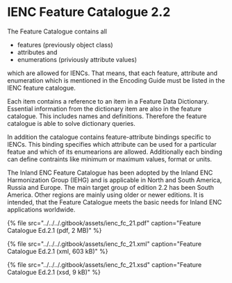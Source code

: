 # IENC Feature Catalogue 2.2

The Feature Catalogue contains all

* features \(previously object class\)
* attributes and
* enumerations \(priviously attribute values\)

which are allowed for IENCs. That means, that each feature, attribute and enumeration which is mentioned in the Encoding Guide must be listed in the IENC feature catalogue.

Each item contains a reference to an item in a Feature Data Dictionary. Essential information from the dictionary item are also in the feature catalogue. This includes names and definitions. Therefore the feature catalogue is able to solve dictionary queries.

In addition the catalogue contains feature-attribute bindings specific to IENCs. This binding specifies which attribute can be used for a particular featue and which of its enumearions are allowed. Additionally each binding can define contraints like minimum or maximum values, format or units.

The Inland ENC Feature Catalogue has been adopted by the Inland ENC Harmonization Group \(IEHG\) and is applicable in North and South America, Russia and Europe. The main target group of edition 2.2 has been South America. Other regions are mainly using older or newer editions. It is intended, that the Feature Catalogue meets the basic needs for Inland ENC applications worldwide.

{% file src="../../../.gitbook/assets/ienc\_fc\_21.pdf" caption="Feature Catalogue Ed.2.1 \(pdf, 2 MB\)" %}

{% file src="../../../.gitbook/assets/ienc\_fc\_21.xml" caption="Feature Catalogue Ed.2.1 \(xml, 603 kB\)" %}

{% file src="../../../.gitbook/assets/ienc\_fc\_21.xsd" caption="Feature Catalogue Ed.2.1 \(xsd, 9 kB\)" %}



